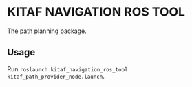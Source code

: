 # KITAF NAVIGATION ROS TOOL

The path planning package.

## Usage
Run `roslaunch kitaf_navigation_ros_tool kitaf_path_provider_node.launch`.